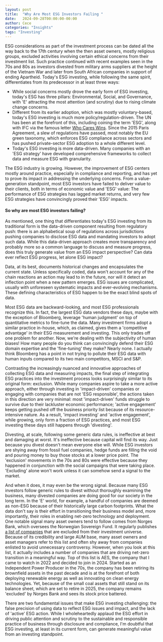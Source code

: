 ```yaml
---
layout: post
title:  "Why Are Most ESG Investors Failing "
date:   2024-09-28T00:00:00-00:00
author: Cece
categories: "Insights"
tags: "Investing"
---
```


ESG considerations as part of the investment process can be dated all the way back to the 17th century when the then asset owners, mostly religious groups, excluded activities involving certain ethical concerns from their investment list. Such practice continued with recent examples seen in the 70s and 80s as investors divested from military arms suppliers at the height of the Vietnam War and later from South African companies in support of ending Apartheid. Today's ESG investing, while following the same spirit, differentiates from its predecessor in at least three ways:

- While social concerns mostly drove the early form of ESG investing, today's ESG has three pillars: Environmental, Social, and Governance, with 'E' attracting the most attention (and scrutiny) due to rising climate change concerns.
- Different from its earlier adoption, which was mostly voluntary-based, today's ESG investing is much more policy/regulation-driven. The UN has been at the forefront of this, including coining the term 'ESG', along with IFC via the famous letter [Who Cares Wins](https://documents1.worldbank.org/curated/fr/444801491483640669/pdf/113850-BRI-IFC-Breif-whocares-PUBLIC.pdf). Since the 2015 Paris Agreement, a slew of regulations have passed, most notably the EU green taxonomy, which enforces ESG compliance across sectors and has pushed private-sector ESG adoption to a whole different level.
- Today's ESG investing is more data-driven. Many companies with an 'ESG strategy' have developed comprehensive frameworks to collect data and measure ESG with granularity.

The ESG industry is growing. However, the improvement of ESG centers mostly around practice, especially in compliance and reporting, and has yet to prove its impact in addressing the underlying concerns. From a value-generation standpoint, most ESG investors have failed to deliver value to their clients, both in terms of economic value and 'ESG' value: The performance of ESG strategies has lagged market returns, and very few ESG strategies have convincingly proved their 'ESG' impacts.

#### **So why are most ESG investors failing?**

As mentioned, one thing that differentiates today's ESG investing from its traditional form is the data-driven component resulting from regulatory push: there is an alphabetical soup of regulations across jurisdictions pushing companies to disclose ESG data and mandating investors to adopt such data. While this data-driven approach creates more transparency and probably more so a common language to discuss and measure progress, does this truly generate value from an ESG impact perspective? Can data ever reflect ESG progress, let alone ESG impact?

Data, at its best, documents historical changes and encapsulates the current state. Unless specifically coded, data won't account for any of the chain reactions an action may lead to in the future, nor will it detect an inflection point when a new pattern emerges. ESG issues are complicated, usually with unforeseen systematic impacts and ever-evolving mechanisms. These defining characteristics of ESG happen to be the exact blind spots of data.

Most ESG data are backward-looking, and most ESG professionals recognize this. In fact, the largest ESG data vendors these days, maybe with the exception of Bloomberg, leverage 'human judgment' on top of quantitative metrics to fine-tune the data. Many investment firms adopt a similar practice in-house, which, as claimed, gives them a 'competitive advantage' in their ESG measurement and investing. This only trades off one problem for another. Now, we're dealing with the subjectivity of human biases! How many people do you think can convincingly defend their ESG domain expertise and the 'fine-tuning' they make? Nearly none. I actually think Bloomberg has a point in not trying to pollute their ESG data with human inputs compared to its two main competitors, MSCI and S&P.

Contrasting the increasingly nuanced and innovative approaches of collecting ESG data and measuring impacts, the final step of integrating ESG practices into the investment process looks surprisingly similar to its original form: exclusion. While many companies aspire to take a more active approach, either through investing in 'impact-driven' companies or engaging with companies that are not 'ESG responsible', the actions taken in this direction are very minimal: most 'impact-driven' funds struggle to survive due to their lackluster economic performance; 'active engagement' keeps getting pushed off the business priority list because of its resource-intensive nature. As a result, 'impact investing' and 'active engagement', while growing, only form a fraction of ESG practices, and most ESG investing these days still happens through 'divesting'.

Divesting, at scale, following some generic data rules, is ineffective at best and damaging at worst. It's ineffective because capital will find its way. Just because you divest doesn't mean everyone else will. While ESG investors are shying away from fossil fuel companies, hedge funds are filling the void and pouring money to buy those stocks at a lower price point. The 'exclusion' movements in the 70s and 80s were effective because they happened in conjunction with the social campaigns that were taking place. 'Excluding' alone won't work unless it can somehow send a signal to the market.

And when it does, it may even be the wrong signal. Because many ESG investors follow generic rules to divest without thoroughly examining the business, many divested companies are doing good for our society in the long term. In the 'E' world, for example, a handful of companies are deemed as non-ESG because of their historically large carbon footprints. What the data don't say is their effort in transitioning their business model and, more importantly, their roles in enabling net-zero technology and deployment. One notable signal many asset owners tend to follow comes from Norges Bank, which oversees the Norwegian Sovereign Fund. It regularly publishes [a list of companies](https://www.nbim.no/en/responsible-investment/ethical-exclusions/exclusion-of-companies/) that are excluded from their investment universe. Because of its credibility and large AUM base, many asset owners and asset managers refer to this list and often shy away from companies enlisted to avoid unnecessary controversy. However, when you look at this list, it actually includes a number of companies that are driving net-zero transition in a meaningful way. Top of this list is AES, the company that I came to watch in 2022 and decided to join in 2024. Started as an Independent Power Producer in the 70s, the company has been retiring its brownfield assets in the past decade and is at the forefront of both deploying renewable energy as well as innovating on clean energy technologies. Yet, because of the small coal assets that still stand on its balance sheet, which are set to retire in 2025, the company remains 'excluded' by Norges Bank and sees its stock price battered.

There are two fundamental issues that make ESG investing challenging: the false precision of using data to reflect ESG issues and impact, and the lack of 'active' ESG action. While I wholeheartedly applaud the ESG effort in driving public attention and scrutiny to the sustainable and responsible practice of business through disclosure and compliance, I'm doubtful that ESG investing, at least in its current form, can generate meaningful value from an investing standpoint.
